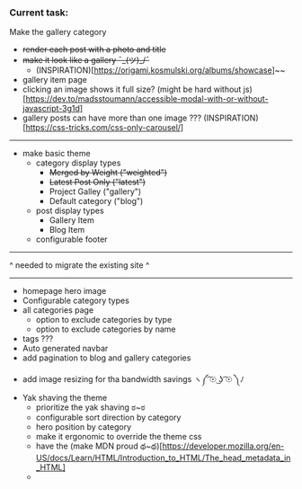 ### Current task: 
Make the gallery category
* ~~render each post with a photo and title~~
* ~~make it look like a gallery ¯\_(ツ)_/¯~~
   * (INSPIRATION)[https://origami.kosmulski.org/albums/showcase]~~
* gallery item page
* clicking an image shows it full size? (might be hard without js)[https://dev.to/madsstoumann/accessible-modal-with-or-without-javascript-3g1d]
* gallery posts can have more than one image ??? (INSPIRATION)[https://css-tricks.com/css-only-carousel/]


___

* make basic theme
  - category display types  
    - ~~Merged by Weight ("weighted")~~
    - ~~Latest Post Only ("latest")~~
    - Project Galley ("gallery")
    - Default category ("blog")
  - post display types
    - Gallery Item
    - Blog Item
  - configurable footer
___
^ needed to migrate the existing site ^
___
  - homepage hero image
  - Configurable category types
  - all categories page
    - option to exclude categories by type
    - option to exclude categories by name
  - tags ???
  - Auto generated navbar
  - add pagination to blog and gallery categories
* add image resizing for tha bandwidth savings ヽ༼ ͡☉ ͜ʖ ͡☉ ༽ﾉ
* Yak shaving the theme
  - prioritize the yak shaving ಠ~ಠ
  - configurable sort direction by category
  - hero position by category
  - make it ergonomic to override the theme css
  - have the <head> (make MDN proud థ~థ)[https://developer.mozilla.org/en-US/docs/Learn/HTML/Introduction_to_HTML/The_head_metadata_in_HTML]
  - 
